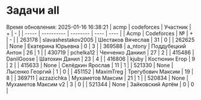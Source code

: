 # Задачи all
Время обновления: 2025-01-16 16:38:21
| acmp  | codeforces | Участник | +    | -    |
| ----- | ---------- | -------- | ---- | ---- |
| Acmp | Codeforces | № | + | - |
| 263178 | slavashestakov2005 | Шестаков Вячеслав | 31 | 0 |
| 262625 | None | Екатерина Юрьевна | 0 | 3 |
| 369588 | a_ntony | Поддубецкий Антон | 26 | 1 |
| 430719 | pchelka12 | Ченченко Даниил | 27 | 2 |
| 415486 | DanilGoose | Шатохин Данил | 23 | 4 |
| 416806 | kjuby | Костюнин Егор | 9 | 2 |
| 415633 | None | Селёдкин Ярослав | 11 | 1 |
| 521330 | None | Лысенко Георгий | 1 | 0 |
| 451152 | MaximTreg | Трегубович Максим | 19 | 8 |
| 369711 | azzazichka | Мухаметов Максим | 21 | 1 |
| 520834 | None | Мухаметов Максим v2 | 3 | 0 |
| 521344 | None | Зайковский Артём | 0 | 0 |

